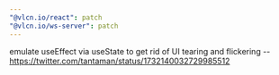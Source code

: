 ```yaml
---
"@vlcn.io/react": patch
"@vlcn.io/ws-server": patch
---
```


emulate useEffect via useState to get rid of UI tearing and flickering -- https://twitter.com/tantaman/status/1732140032729985512
